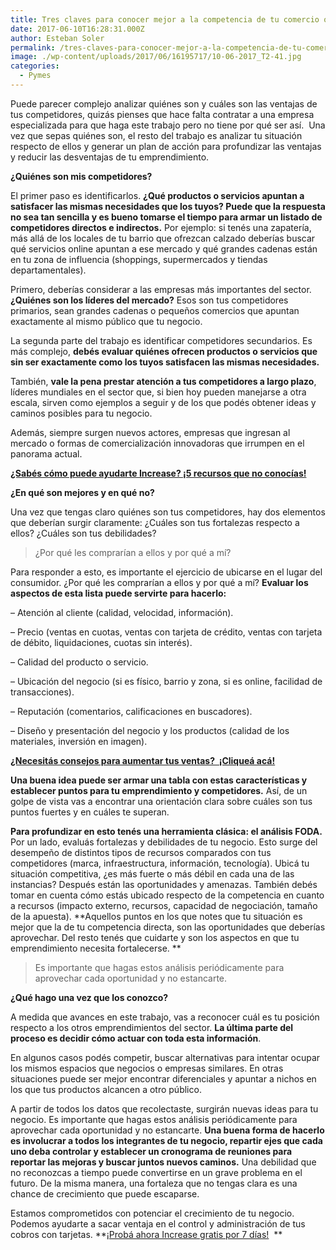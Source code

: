 ```yaml
---
title: Tres claves para conocer mejor a la competencia de tu comercio o empresa
date: 2017-06-10T16:28:31.000Z
author: Esteban Soler
permalink: /tres-claves-para-conocer-mejor-a-la-competencia-de-tu-comercio-o-empresa/
image: ./wp-content/uploads/2017/06/16195717/10-06-2017_T2-41.jpg
categories:
  - Pymes
---
```

Puede parecer complejo analizar quiénes son y cuáles son las ventajas de tus competidores, quizás pienses que hace falta contratar a una empresa especializada para que haga este trabajo pero no tiene por qué ser así.  Una vez que sepas quiénes son, el resto del trabajo es analizar tu situación respecto de ellos y generar un plan de acción para profundizar las ventajas y reducir las desventajas de tu emprendimiento.

**¿Quiénes son mis competidores?**

El primer paso es identificarlos. **¿Qué productos o servicios apuntan a satisfacer las mismas necesidades que los tuyos? Puede que la respuesta no sea tan sencilla y es bueno tomarse el tiempo para armar un listado de competidores directos e indirectos.** Por ejemplo: si tenés una zapatería, más allá de los locales de tu barrio que ofrezcan calzado deberías buscar qué servicios online apuntan a ese mercado y qué grandes cadenas están en tu zona de influencia (shoppings, supermercados y tiendas departamentales).

Primero, deberías considerar a las empresas más importantes del sector. **¿Quiénes son los líderes del mercado?** Esos son tus competidores primarios, sean grandes cadenas o pequeños comercios que apuntan exactamente al mismo público que tu negocio.

La segunda parte del trabajo es identificar competidores secundarios. Es más complejo, **debés evaluar quiénes ofrecen productos o servicios que sin ser exactamente como los tuyos satisfacen las mismas necesidades.**

También, **vale la pena prestar atención a tus competidores a largo plazo**, líderes mundiales en el sector que, si bien hoy pueden manejarse a otra escala, sirven como ejemplos a seguir y de los que podés obtener ideas y caminos posibles para tu negocio.

Además, siempre surgen nuevos actores, empresas que ingresan al mercado o formas de comercialización innovadoras que irrumpen en el panorama actual.

<a href="https://increasecard.com/5-cosas-que-no-sabias-que-podes-hacer-con-increase/" target="_blank" rel="noopener"><strong>¿Sabés cómo puede ayudarte Increase? ¡5 recursos que no conocías!</strong></a>

**¿En qué son mejores y en qué no?**

Una vez que tengas claro quiénes son tus competidores, hay dos elementos que deberían surgir claramente: ¿Cuáles son tus fortalezas respecto a ellos? ¿Cuáles son tus debilidades?

> ¿Por qué les comprarían a ellos y por qué a mí?

Para responder a esto, es importante el ejercicio de ubicarse en el lugar del consumidor. ¿Por qué les comprarían a ellos y por qué a mí? **Evaluar los aspectos de esta lista puede servirte para hacerlo:**

&#8211; Atención al cliente (calidad, velocidad, información).

&#8211; Precio (ventas en cuotas, ventas con tarjeta de crédito, ventas con tarjeta de débito, liquidaciones, cuotas sin interés).

&#8211; Calidad del producto o servicio.

&#8211; Ubicación del negocio (si es físico, barrio y zona, si es online, facilidad de transacciones).

&#8211; Reputación (comentarios, calificaciones en buscadores).

&#8211; Diseño y presentación del negocio y los productos (calidad de los materiales, inversión en imagen).

**<a href="https://increasecard.com/consejos-para-mejorar-tus-ventas-en-tiempos-dificiles/" target="_blank" rel="noopener">¿Necesitás consejos para aumentar tus ventas?  ¡Cliqueá acá!</a>**

**Una buena idea puede ser armar una tabla con estas características y establecer puntos para tu emprendimiento y competidores.** Así, de un golpe de vista vas a encontrar una orientación clara sobre cuáles son tus puntos fuertes y en cuáles te superan.

**Para profundizar en esto tenés una herramienta clásica: el análisis FODA.** Por un lado, evaluás fortalezas y debilidades de tu negocio. Esto surge del desempeño de distintos tipos de recursos comparados con tus competidores (marca, infraestructura, información, tecnología). Ubicá tu situación competitiva, ¿es más fuerte o más débil en cada una de las instancias? Después están las oportunidades y amenazas. También debés tomar en cuenta cómo estás ubicado respecto de la competencia en cuanto a recursos (impacto externo, recursos, capacidad de negociación, tamaño de la apuesta). **Aquellos puntos en los que notes que tu situación es mejor que la de tu competencia directa, son las oportunidades que deberías aprovechar. Del resto tenés que cuidarte y son los aspectos en que tu emprendimiento necesita fortalecerse. **

> Es importante que hagas estos análisis periódicamente para aprovechar cada oportunidad y no estancarte.

**¿Qué hago una vez que los conozco?**

A medida que avances en este trabajo, vas a reconocer cuál es tu posición respecto a los otros emprendimientos del sector. **La última parte del proceso es decidir cómo actuar con toda esta información**.

En algunos casos podés competir, buscar alternativas para intentar ocupar los mismos espacios que negocios o empresas similares. En otras situaciones puede ser mejor encontrar diferenciales y apuntar a nichos en los que tus productos alcancen a otro público.

A partir de todos los datos que recolectaste, surgirán nuevas ideas para tu negocio. Es importante que hagas estos análisis periódicamente para aprovechar cada oportunidad y no estancarte. **Una buena forma de hacerlo es involucrar a todos los integrantes de tu negocio, repartir ejes que cada uno deba controlar y establecer un cronograma de reuniones para reportar las mejoras y buscar juntos nuevos caminos.** Una debilidad que no reconozcas a tiempo puede convertirse en un grave problema en el futuro. De la misma manera, una fortaleza que no tengas clara es una chance de crecimiento que puede escaparse.

Estamos comprometidos con potenciar el crecimiento de tu negocio. Podemos ayudarte a sacar ventaja en el control y administración de tus cobros con tarjetas. **[¡Probá ahora Increase gratis por 7 días!](http://www.increasecard.com)  **
